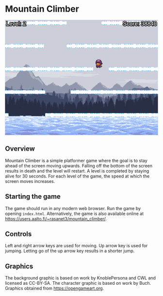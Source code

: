 # Mountain Climber

![screenshot](doc/screenshot.png)

## Overview
Mountain Climber is a simple platformer game where the goal is to stay ahead of the screen moving upwards. Falling off the bottom of the screen results in death and the level will restart. A level is completed by staying alive for 30 seconds. For each level of the game, the speed at which the screen moves increases.

## Starting the game
The game should run in any modern web browser. Run the game by opening `index.html`. Alternatively, the game is also available online at https://users.aalto.fi/~rasanet3/mountain_climber/.

## Controls
Left and right arrow keys are used for moving. Up arrow key is used for jumping. Letting go of the up arrow key results in a shorter jump.

## Graphics
The background graphic is based on work by KnoblePersona and CWL and licensed as CC-BY-SA. The character graphic is based on work by Buch. Graphics obtained from https://opengameart.org.
